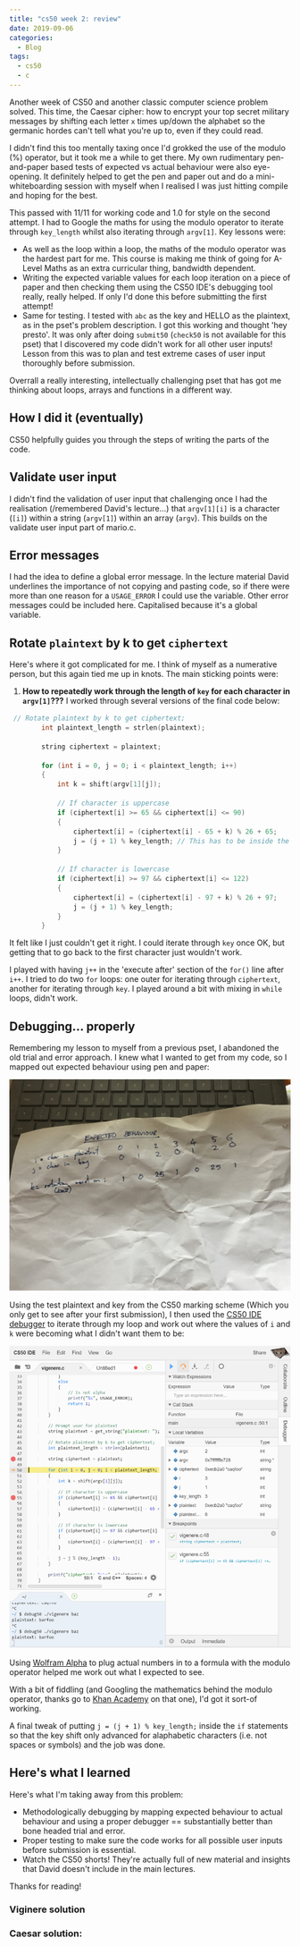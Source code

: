 ```yaml
---
title: "cs50 week 2: review"
date: 2019-09-06
categories:
  - Blog
tags:
  - cs50
  - c
---
```


Another week of CS50 and another classic computer science problem solved. This time, the Caesar cipher: how to encrypt your top secret military messages by shifting each letter `x` times up/down the alphabet so the germanic hordes can't tell what you're up to, even if they could read.

<!--more-->

I didn't find this too mentally taxing once I'd grokked the use of the modulo (%) operator, but it took me a while to get there. My own rudimentary pen-and-paper based tests of expected vs actual behaviour were also eye-opening. It definitely helped to get the pen and paper out and do a mini-whiteboarding session with myself when I realised I was just hitting compile and hoping for the best.

This passed with 11/11 for working code and 1.0 for style on the second attempt. I had to Google the maths for using the modulo operator to iterate through `key_length` whilst also iterating through `argv[1]`. Key lessons were:

- As well as the loop within a loop, the maths of the modulo operator was the hardest part for me. This course is making me think of going for A-Level Maths as an extra curricular thing, bandwidth dependent.
- Writing the expected variable values for each loop iteration on a piece of paper and then checking them using the CS50 IDE's debugging tool really, really helped. If only I'd done this before submitting the first attempt!
- Same for testing. I tested with `abc` as the key and HELLO as the plaintext, as in the pset's problem description. I got this working and thought 'hey presto'. It was only after doing `submit50` (`check50` is not available for this pset) that I discovered my code didn't work for all other user inputs! Lesson from this was to plan and test extreme cases of user input thoroughly before submission.

Overrall a really interesting, intellectually challenging pset that has got me thinking about loops, arrays and functions in a different way.

## How I did it (eventually)

CS50 helpfully guides you through the steps of writing the parts of the code.

## Validate user input

I didn't find the validation of user input that challenging once I had the realisation (/remembered David's lecture...) that `argv[1][i]` is a character (`[i]`) within a string (`argv[1]`) within an array (`argv`). This builds on the validate user input part of mario.c.

## Error messages

I had the idea to define a global error message. In the lecture material David underlines the importance of not copying and pasting code, so if there were more than one reason for a `USAGE_ERROR` I could use the variable. Other error messages could be included here. Capitalised because it's a global variable.

## Rotate `plaintext` by k to get `ciphertext`

Here's where it got complicated for me. I think of myself as a numerative person, but this again tied me up in knots. The main sticking points were:

1.  **How to repeatedly work through the length of `key` for each character in `argv[1]`???** I worked through several versions of the final code below:

```c
 // Rotate plaintext by k to get ciphertext;
        int plaintext_length = strlen(plaintext);

        string ciphertext = plaintext;

        for (int i = 0, j = 0; i < plaintext_length; i++)
        {
            int k = shift(argv[1][j]);

            // If character is uppercase
            if (ciphertext[i] >= 65 && ciphertext[i] <= 90)
            {
                ciphertext[i] = (ciphertext[i] - 65 + k) % 26 + 65;
                j = (j + 1) % key_length; // This has to be inside the 'if' statement so that it does not operate for non-alpha characters
            }

            // If character is lowercase
            if (ciphertext[i] >= 97 && ciphertext[i] <= 122)
            {
                ciphertext[i] = (ciphertext[i] - 97 + k) % 26 + 97;
                j = (j + 1) % key_length;
            }
        }
```

It felt like I just couldn't get it right. I could iterate through `key` once OK, but getting that to go back to the first character just wouldn't work.

I played with having `j++` in the 'execute after' section of the `for()` line after `i++`. I tried to do two `for` loops: one outer for iterating through `ciphertext`, another for iterating through `key`. I played around a bit with mixing in `while` loops, didn't work.

## Debugging... properly

Remembering my lesson to myself from a previous pset, I abandoned the old trial and error approach. I knew what I wanted to get from my code, so I mapped out expected behaviour using pen and paper:

![Any old scrap paper will do!](/assets/images/expectedbehaviour.jpg)

Using the test plaintext and key from the CS50 marking scheme (Which you only get to see after your first submission), I then used the [CS50 IDE debugger](https://www.youtube.com/watch?v=VtkMZjvvKaU) to iterate through my loop and work out where the values of `i` and `k` were becoming what I didn't want them to be:

![Iterating through a loop and watching the variables change, until they do something you don't want them to do!](/assets/images/debugging1.png)

Using [Wolfram Alpha](https://www.wolframalpha.com) to plug actual numbers in to a formula with the modulo operator helped me work out what I expected to see.

With a bit of fiddling (and Googling the mathematics behind the modulo operator, thanks go to [Khan Academy](https://www.khanacademy.org/computing/computer-science/cryptography/ciphers/a/shift-cipher) on that one), I'd got it sort-of working.

A final tweak of putting `j = (j + 1) % key_length;` inside the `if` statements so that the key shift only advanced for alaphabetic characters (i.e. not spaces or symbols) and the job was done.

## Here's what I learned

Here's what I'm taking away from this problem:

- Methodologically debugging by mapping expected behaviour to actual behaviour and using a proper debugger == substantially better than bone headed trial and error.
- Proper testing to make sure the code works for all possible user inputs before submission is essential.
- Watch the CS50 shorts! They're actually full of new material and insights that David doesn't include in the main lectures.

Thanks for reading!

### Viginere solution

<script src="https://gist.github.com/zackads/5a35be961d98b1ca29bb2285e58e3972.js"></script>

### Caesar solution:

<script src="https://gist.github.com/zackads/4529878f5be2219a3359cf2f3f5fc1d4.js"></script>
